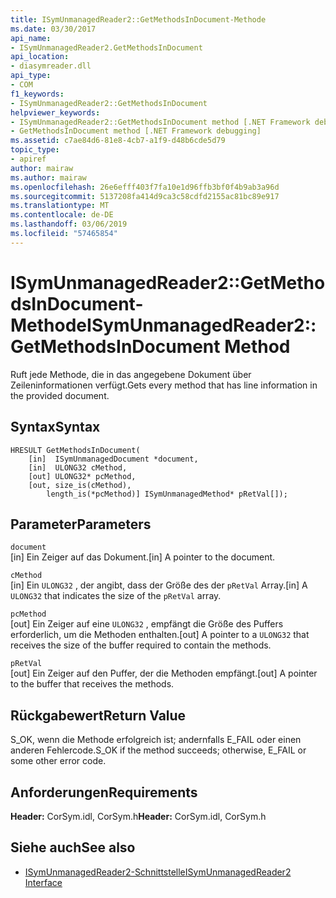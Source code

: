```yaml
---
title: ISymUnmanagedReader2::GetMethodsInDocument-Methode
ms.date: 03/30/2017
api_name:
- ISymUnmanagedReader2.GetMethodsInDocument
api_location:
- diasymreader.dll
api_type:
- COM
f1_keywords:
- ISymUnmanagedReader2::GetMethodsInDocument
helpviewer_keywords:
- ISymUnmanagedReader2::GetMethodsInDocument method [.NET Framework debugging]
- GetMethodsInDocument method [.NET Framework debugging]
ms.assetid: c7ae84d6-81e8-4cb7-a1f9-d48b6cde5d79
topic_type:
- apiref
author: mairaw
ms.author: mairaw
ms.openlocfilehash: 26e6efff403f7fa10e1d96ffb3bf0f4b9ab3a96d
ms.sourcegitcommit: 5137208fa414d9ca3c58cdfd2155ac81bc89e917
ms.translationtype: MT
ms.contentlocale: de-DE
ms.lasthandoff: 03/06/2019
ms.locfileid: "57465854"
---
```

# <a name="isymunmanagedreader2getmethodsindocument-method"></a><span data-ttu-id="95e33-102">ISymUnmanagedReader2::GetMethodsInDocument-Methode</span><span class="sxs-lookup"><span data-stu-id="95e33-102">ISymUnmanagedReader2::GetMethodsInDocument Method</span></span>
<span data-ttu-id="95e33-103">Ruft jede Methode, die in das angegebene Dokument über Zeileninformationen verfügt.</span><span class="sxs-lookup"><span data-stu-id="95e33-103">Gets every method that has line information in the provided document.</span></span>  
  
## <a name="syntax"></a><span data-ttu-id="95e33-104">Syntax</span><span class="sxs-lookup"><span data-stu-id="95e33-104">Syntax</span></span>  
  
```  
HRESULT GetMethodsInDocument(  
    [in]  ISymUnmanagedDocument *document,  
    [in]  ULONG32 cMethod,  
    [out] ULONG32* pcMethod,  
    [out, size_is(cMethod),  
        length_is(*pcMethod)] ISymUnmanagedMethod* pRetVal[]);  
```  
  
## <a name="parameters"></a><span data-ttu-id="95e33-105">Parameter</span><span class="sxs-lookup"><span data-stu-id="95e33-105">Parameters</span></span>  
 `document`  
 <span data-ttu-id="95e33-106">[in] Ein Zeiger auf das Dokument.</span><span class="sxs-lookup"><span data-stu-id="95e33-106">[in] A pointer to the document.</span></span>  
  
 `cMethod`  
 <span data-ttu-id="95e33-107">[in] Ein `ULONG32` , der angibt, dass der Größe des der `pRetVal` Array.</span><span class="sxs-lookup"><span data-stu-id="95e33-107">[in] A `ULONG32` that indicates the size of the  `pRetVal` array.</span></span>  
  
 `pcMethod`  
 <span data-ttu-id="95e33-108">[out] Ein Zeiger auf eine `ULONG32` , empfängt die Größe des Puffers erforderlich, um die Methoden enthalten.</span><span class="sxs-lookup"><span data-stu-id="95e33-108">[out] A pointer to a `ULONG32` that receives the size of the buffer required to contain the methods.</span></span>  
  
 `pRetVal`  
 <span data-ttu-id="95e33-109">[out] Ein Zeiger auf den Puffer, der die Methoden empfängt.</span><span class="sxs-lookup"><span data-stu-id="95e33-109">[out] A pointer to the buffer that receives the methods.</span></span>  
  
## <a name="return-value"></a><span data-ttu-id="95e33-110">Rückgabewert</span><span class="sxs-lookup"><span data-stu-id="95e33-110">Return Value</span></span>  
 <span data-ttu-id="95e33-111">S_OK, wenn die Methode erfolgreich ist; andernfalls E_FAIL oder einen anderen Fehlercode.</span><span class="sxs-lookup"><span data-stu-id="95e33-111">S_OK if the method succeeds; otherwise, E_FAIL or some other error code.</span></span>  
  
## <a name="requirements"></a><span data-ttu-id="95e33-112">Anforderungen</span><span class="sxs-lookup"><span data-stu-id="95e33-112">Requirements</span></span>  
 <span data-ttu-id="95e33-113">**Header:** CorSym.idl, CorSym.h</span><span class="sxs-lookup"><span data-stu-id="95e33-113">**Header:** CorSym.idl, CorSym.h</span></span>  
  
## <a name="see-also"></a><span data-ttu-id="95e33-114">Siehe auch</span><span class="sxs-lookup"><span data-stu-id="95e33-114">See also</span></span>
- [<span data-ttu-id="95e33-115">ISymUnmanagedReader2-Schnittstelle</span><span class="sxs-lookup"><span data-stu-id="95e33-115">ISymUnmanagedReader2 Interface</span></span>](../../../../docs/framework/unmanaged-api/diagnostics/isymunmanagedreader2-interface.md)
